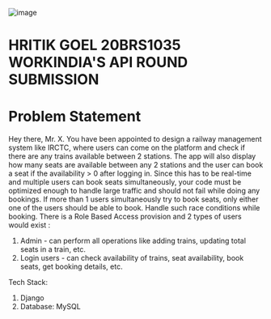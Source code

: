 
![image](https://github.com/hritzs/booking/assets/86352396/538b9f13-4d6b-417d-84cc-4d4af74ec0ac)


# HRITIK GOEL 20BRS1035 WORKINDIA'S API ROUND SUBMISSION
# Problem Statement
Hey there, Mr. X. You have been appointed to design a railway management system like IRCTC, where users can come on the platform
and check if there are any trains available between 2 stations.
The app will also display how many seats are available between any 2 stations and the user can book a seat if the availability > 0 after
logging in. Since this has to be real-time and multiple users can book seats simultaneously, your code must be optimized enough to handle
large traffic and should not fail while doing any bookings.
If more than 1 users simultaneously try to book seats, only either one of the users should be able to book. Handle such race conditions
while booking.
There is a Role Based Access provision and 2 types of users would exist :
1. Admin - can perform all operations like adding trains, updating total seats in a train, etc.
2. Login users - can check availability of trains, seat availability, book seats, get booking details, etc.

Tech Stack:
1. Django
2. Database: MySQL
